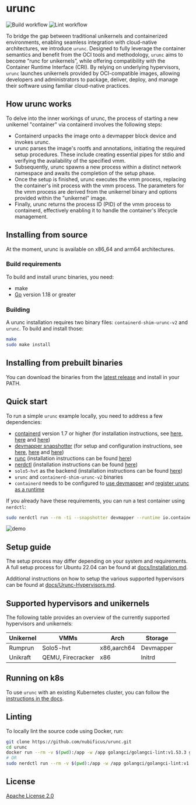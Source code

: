 # urunc

![Build workflow](https://github.com/nubificus/urunc/actions/workflows/build.yml/badge.svg)
![Lint workflow](https://github.com/nubificus/urunc/actions/workflows/lint.yml/badge.svg)

To bridge the gap between traditional unikernels and containerized environments, enabling seamless integration with cloud-native architectures, we introduce `urunc`. Designed to fully leverage the container semantics and benefit from the OCI tools and methodology, `urunc` aims to become “runc for unikernels”, while offering compatibility with the Container Runtime Interface (CRI). By relying on underlying hypervisors, `urunc` launches unikernels provided by OCI-compatible images, allowing developers and administrators to package, deliver, deploy, and manage their software using familiar cloud-native practices.

## How urunc works

To delve into the inner workings of urunc, the process of starting a new unikernel "container" via containerd involves the following steps:

- Containerd unpacks the image onto a devmapper block device and invokes urunc.
- urunc parses the image's rootfs and annotations, initiating the required setup procedures. These include creating essential pipes for stdio and verifying the availability of the specified vmm.
- Subsequently, urunc spawns a new process within a distinct network namespace and awaits the completion of the setup phase.
- Once the setup is finished, urunc executes the vmm process, replacing the container's init process with the vmm process. The parameters for the vmm process are derived from the unikernel binary and options provided within the "unikernel" image.
- Finally, urunc returns the process ID (PID) of the vmm process to containerd, effectively enabling it to handle the container's lifecycle management.

## Installing from source

At the moment, urunc is available on x86_64 and arm64 architectures.

### Build requirements

To build and install urunc binaries, you need:

- make
- [Go](https://go.dev/doc/install) version 1.18 or greater

### Building

A urunc installation requires two binary files: `containerd-shim-urunc-v2` and `urunc`. To build and install those:

```sh
make
sudo make install
```

## Installing from prebuilt binaries

You can download the binaries from the [latest release](https://github.com/nubificus/urunc/releases/latest) and install in your PATH.

## Quick start

To run a simple `urunc` example locally, you need to address a few dependencies:

- [containerd](https://github.com/containerd/containerd) version 1.7 or higher (for installation instructions, see [here](docs/Installation.md#install-containerd), [here](docs/Installation.md#install-containerd-service) and [here](docs/Installation.md#configure-containerd))
- [devmapper snapshotter](https://docs.docker.com/storage/storagedriver/device-mapper-driver/) (for setup and configuration instructions, see [here](docs/Installation.md#setup-thinpool-devmapper), [here](docs/Installation.md#configure-containerd-for-devmapper) and [here](docs/Installation.md#initialize-devmapper))
- [runc](https://github.com/opencontainers/runc/) (installation instructions can be found [here](docs/Installation.md#install-runc))
- [nerdctl](https://github.com/containerd/nerdctl/) (installation instructions can be found [here](docs/Installation.md#install-nerdctl))
- `solo5-hvt` as the backend (installation instructions can be found [here](docs/Installation.md#install-solo5-hvt))
- `urunc` and `containerd-shim-urunc-v2` binaries
- `containerd` needs to be configured to [use devmapper](docs/Installation.md#configure-containerd-for-devmapper) and [register urunc as a runtime](docs/Installation.md#add-urunc-runtime-to-containerd)

If you already have these requirements, you can run a test container using `nerdctl`:

```bash
sudo nerdctl run --rm -ti --snapshotter devmapper --runtime io.containerd.urunc.v2 harbor.nbfc.io/nubificus/urunc/redis-hvt-rump:latest unikernel
```

![demo](docs/img/urunc-nerdctl-example.gif)

## Setup guide

The setup process may differ depending on your system and requirements. A full setup process for Ubuntu 22.04 can be found at [docs/Installation.md](docs/Installation.md).

Additional instructions on how to setup the various supported hypervisors can be found at [docs/Urunc-Hypervisors.md](docs/Urunc-Hypervisors.md).

## Supported hypervisors and unikernels

The following table provides an overview of the currently supported hypervisors and unikernels:

| Unikernel  | VMMs               | Arch         | Storage    |
|----------- |------------------- |------------- |----------- |
| Rumprun    | Solo5-hvt          | x86,aarch64  | Devmapper  |
| Unikraft   | QEMU, Firecracker  | x86          | Initrd     |

## Running on k8s

To use `urunc` with an existing Kubernetes cluster, you can follow the [instructions in the docs](docs/How-to-urunc-on-k8s.md).

## Linting

To locally lint the source code using Docker, run:

```bash
git clone https://github.com/nubificus/urunc.git
cd urunc
docker run --rm -v $(pwd):/app -w /app golangci/golangci-lint:v1.53.3 golangci-lint run -v --timeout=5m
# OR
sudo nerdctl run --rm -v $(pwd):/app -w /app golangci/golangci-lint:v1.53.3 golangci-lint run -v --timeout=5m
```

## License

[Apache License 2.0](LICENSE)
